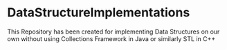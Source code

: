 # DataStructureImplementations
This Repository has been created for implementing Data Structures on our own without using Collections Framework in Java or similarly STL in C++
